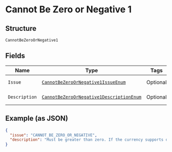 
# Cannot Be Zero or Negative 1

## Structure

`CannotBeZeroOrNegative1`

## Fields

| Name | Type | Tags | Description | Getter | Setter |
|  --- | --- | --- | --- | --- | --- |
| `Issue` | [`CannotBeZeroOrNegative1IssueEnum`](../../doc/models/cannot-be-zero-or-negative-1-issue-enum.md) | Optional | - | CannotBeZeroOrNegative1IssueEnum getIssue() | setIssue(CannotBeZeroOrNegative1IssueEnum issue) |
| `Description` | [`CannotBeZeroOrNegative1DescriptionEnum`](../../doc/models/cannot-be-zero-or-negative-1-description-enum.md) | Optional | - | CannotBeZeroOrNegative1DescriptionEnum getDescription() | setDescription(CannotBeZeroOrNegative1DescriptionEnum description) |

## Example (as JSON)

```json
{
  "issue": "CANNOT_BE_ZERO_OR_NEGATIVE",
  "description": "Must be greater than zero. If the currency supports decimals, only two decimal place precision is supported."
}
```

